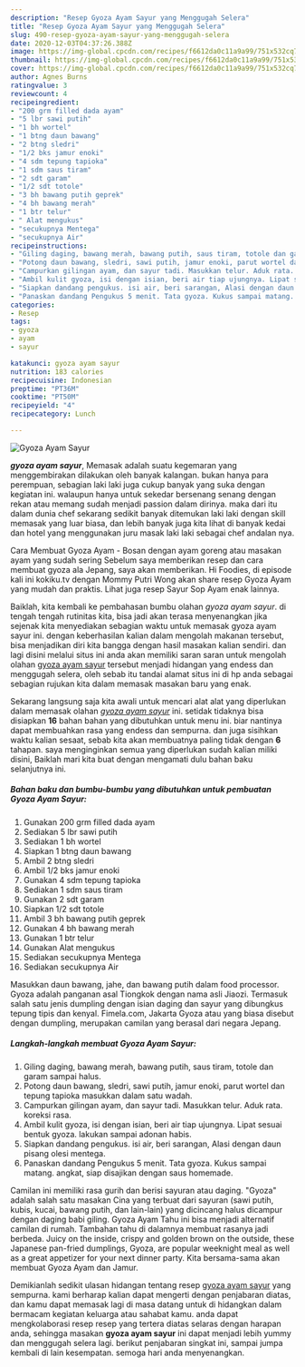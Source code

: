 ```yaml
---
description: "Resep Gyoza Ayam Sayur yang Menggugah Selera"
title: "Resep Gyoza Ayam Sayur yang Menggugah Selera"
slug: 490-resep-gyoza-ayam-sayur-yang-menggugah-selera
date: 2020-12-03T04:37:26.388Z
image: https://img-global.cpcdn.com/recipes/f6612da0c11a9a99/751x532cq70/gyoza-ayam-sayur-foto-resep-utama.jpg
thumbnail: https://img-global.cpcdn.com/recipes/f6612da0c11a9a99/751x532cq70/gyoza-ayam-sayur-foto-resep-utama.jpg
cover: https://img-global.cpcdn.com/recipes/f6612da0c11a9a99/751x532cq70/gyoza-ayam-sayur-foto-resep-utama.jpg
author: Agnes Burns
ratingvalue: 3
reviewcount: 4
recipeingredient:
- "200 grm filled dada ayam"
- "5 lbr sawi putih"
- "1 bh wortel"
- "1 btng daun bawang"
- "2 btng sledri"
- "1/2 bks jamur enoki"
- "4 sdm tepung tapioka"
- "1 sdm saus tiram"
- "2 sdt garam"
- "1/2 sdt totole"
- "3 bh bawang putih geprek"
- "4 bh bawang merah"
- "1 btr telur"
- " Alat mengukus"
- "secukupnya Mentega"
- "secukupnya Air"
recipeinstructions:
- "Giling daging, bawang merah, bawang putih, saus tiram, totole dan garam sampai halus."
- "Potong daun bawang, sledri, sawi putih, jamur enoki, parut wortel dan tepung tapioka masukkan dalam satu wadah."
- "Campurkan gilingan ayam, dan sayur tadi. Masukkan telur. Aduk rata. koreksi rasa."
- "Ambil kulit gyoza, isi dengan isian, beri air tiap ujungnya. Lipat sesuai bentuk gyoza. lakukan sampai adonan habis."
- "Siapkan dandang pengukus. isi air, beri sarangan, Alasi dengan daun pisang olesi mentega."
- "Panaskan dandang Pengukus 5 menit. Tata gyoza. Kukus sampai matang. angkat, siap disajikan dengan saus homemade."
categories:
- Resep
tags:
- gyoza
- ayam
- sayur

katakunci: gyoza ayam sayur 
nutrition: 183 calories
recipecuisine: Indonesian
preptime: "PT36M"
cooktime: "PT50M"
recipeyield: "4"
recipecategory: Lunch

---
```



![Gyoza Ayam Sayur](https://img-global.cpcdn.com/recipes/f6612da0c11a9a99/751x532cq70/gyoza-ayam-sayur-foto-resep-utama.jpg)

<b><i>gyoza ayam sayur</i></b>, Memasak adalah suatu kegemaran yang menggembirakan dilakukan oleh banyak kalangan. bukan hanya para perempuan, sebagian laki laki juga cukup banyak yang suka dengan kegiatan ini. walaupun hanya untuk sekedar bersenang senang dengan rekan atau memang sudah menjadi passion dalam dirinya. maka dari itu dalam dunia chef sekarang sedikit banyak ditemukan laki laki dengan skill memasak yang luar biasa, dan lebih banyak juga kita lihat di banyak kedai dan hotel yang menggunakan juru masak laki laki sebagai chef andalan nya.

Cara Membuat Gyoza Ayam - Bosan dengan ayam goreng atau masakan ayam yang sudah sering Sebelum saya memberikan resep dan cara membuat gyoza ala Jepang, saya akan memberikan. Hi Foodies, di episode kali ini kokiku.tv dengan Mommy Putri Wong akan share resep Gyoza Ayam yang mudah dan praktis. Lihat juga resep Sayur Sop Ayam enak lainnya.

Baiklah, kita kembali ke pembahasan bumbu olahan <i>gyoza ayam sayur</i>. di tengah tengah rutinitas kita, bisa jadi akan terasa menyenangkan jika sejenak kita menyediakan sebagian waktu untuk memasak gyoza ayam sayur ini. dengan keberhasilan kalian dalam mengolah makanan tersebut, bisa menjadikan diri kita bangga dengan hasil masakan kalian sendiri. dan lagi disini melalui situs ini anda akan memiliki saran saran untuk mengolah olahan <u>gyoza ayam sayur</u> tersebut menjadi hidangan yang endess dan menggugah selera, oleh sebab itu tandai alamat situs ini di hp anda sebagai sebagian rujukan kita dalam memasak masakan baru yang enak.


Sekarang langsung saja kita awali untuk mencari alat alat yang diperlukan dalam memasak olahan <u><i>gyoza ayam sayur</i></u> ini. setidak tidaknya bisa disiapkan <b>16</b> bahan bahan yang dibutuhkan untuk menu ini. biar nantinya dapat membuahkan rasa yang endess dan sempurna. dan juga sisihkan waktu kalian sesaat, sebab kita akan membuatnya paling tidak dengan <b>6</b> tahapan. saya menginginkan semua yang diperlukan sudah kalian miliki disini, Baiklah mari kita buat dengan mengamati dulu bahan baku selanjutnya ini.

<!--inarticleads1-->

##### Bahan baku dan bumbu-bumbu yang dibutuhkan untuk pembuatan Gyoza Ayam Sayur:

1. Gunakan 200 grm filled dada ayam
1. Sediakan 5 lbr sawi putih
1. Sediakan 1 bh wortel
1. Siapkan 1 btng daun bawang
1. Ambil 2 btng sledri
1. Ambil 1/2 bks jamur enoki
1. Gunakan 4 sdm tepung tapioka
1. Sediakan 1 sdm saus tiram
1. Gunakan 2 sdt garam
1. Siapkan 1/2 sdt totole
1. Ambil 3 bh bawang putih geprek
1. Gunakan 4 bh bawang merah
1. Gunakan 1 btr telur
1. Gunakan  Alat mengukus
1. Sediakan secukupnya Mentega
1. Sediakan secukupnya Air


Masukkan daun bawang, jahe, dan bawang putih dalam food processor. Gyoza adalah panganan asal Tiongkok dengan nama asli Jiaozi. Termasuk salah satu jenis dumpling dengan isian daging dan sayur yang dibungkus tepung tipis dan kenyal. Fimela.com, Jakarta Gyoza atau yang biasa disebut dengan dumpling, merupakan camilan yang berasal dari negara Jepang. 

<!--inarticleads2-->

##### Langkah-langkah membuat Gyoza Ayam Sayur:

1. Giling daging, bawang merah, bawang putih, saus tiram, totole dan garam sampai halus.
1. Potong daun bawang, sledri, sawi putih, jamur enoki, parut wortel dan tepung tapioka masukkan dalam satu wadah.
1. Campurkan gilingan ayam, dan sayur tadi. Masukkan telur. Aduk rata. koreksi rasa.
1. Ambil kulit gyoza, isi dengan isian, beri air tiap ujungnya. Lipat sesuai bentuk gyoza. lakukan sampai adonan habis.
1. Siapkan dandang pengukus. isi air, beri sarangan, Alasi dengan daun pisang olesi mentega.
1. Panaskan dandang Pengukus 5 menit. Tata gyoza. Kukus sampai matang. angkat, siap disajikan dengan saus homemade.


Camilan ini memiliki rasa gurih dan berisi sayuran atau daging. &#34;Gyoza&#34; adalah salah satu masakan Cina yang terbuat dari sayuran (sawi putih, kubis, kucai, bawang putih, dan lain-lain) yang dicincang halus dicampur dengan daging babi giling. Gyoza Ayam Tahu ini bisa menjadi alternatif camilan di rumah. Tambahan tahu di dalamnya membuat rasanya jadi berbeda. Juicy on the inside, crispy and golden brown on the outside, these Japanese pan-fried dumplings, Gyoza, are popular weeknight meal as well as a great appetizer for your next dinner party. Kita bersama-sama akan membuat Gyoza Ayam dan Jamur. 

Demikianlah sedikit ulasan hidangan tentang resep <u>gyoza ayam sayur</u> yang sempurna. kami berharap kalian dapat mengerti dengan penjabaran diatas, dan kamu dapat memasak lagi di masa datang untuk di hidangkan dalam bermacam kegiatan keluarga atau sahabat kamu. anda dapat mengkolaborasi resep resep yang tertera diatas selaras dengan harapan anda, sehingga masakan <b>gyoza ayam sayur</b> ini dapat menjadi lebih yummy dan menggugah selera lagi. berikut penjabaran singkat ini, sampai jumpa kembali di lain kesempatan. semoga hari anda menyenangkan.
